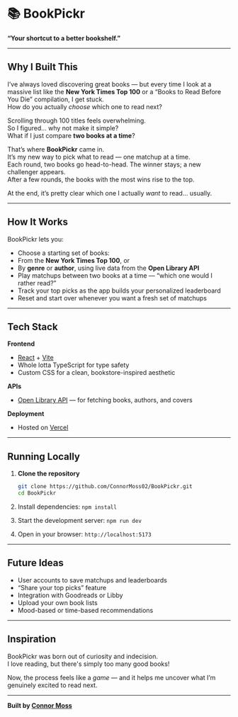 # 📚 BookPickr  
**“Your shortcut to a better bookshelf.”**

---

## Why I Built This

I’ve always loved discovering great books — but every time I look at a massive list like the **New York Times Top 100** or a “Books to Read Before You Die” compilation, I get stuck.  
How do you actually *choose* which one to read next?

Scrolling through 100 titles feels overwhelming.  
So I figured… why not make it simple?  
What if I just compare **two books at a time**?

That’s where **BookPickr** came in.  
It’s my new way to pick what to read — one matchup at a time.  
Each round, two books go head-to-head. The winner stays; a new challenger appears.  
After a few rounds, the books with the most wins rise to the top.  

At the end, it’s pretty clear which one I actually *want* to read... usually.

---

## How It Works

BookPickr lets you:

-  Choose a starting set of books:
  - From the **New York Times Top 100**, or  
  - By **genre** or **author**, using live data from the **Open Library API**
-  Play matchups between two books at a time — “which one would I rather read?”
-  Track your top picks as the app builds your personalized leaderboard
-  Reset and start over whenever you want a fresh set of matchups

---

## Tech Stack

**Frontend**
- [React](https://react.dev) + [Vite](https://vitejs.dev)  
- Whole lotta TypeScript for type safety  
- Custom CSS for a clean, bookstore-inspired aesthetic  

**APIs**
- [Open Library API](https://openlibrary.org/developers/api) — for fetching books, authors, and covers  

**Deployment**
- Hosted on [Vercel](https://vercel.com)

---

## Running Locally

1. **Clone the repository**
   ```bash
   git clone https://github.com/ConnorMoss02/BookPickr.git
   cd BookPickr

2. Install dependencies:
```npm install```

3. Start the development server: 
```npm run dev```

4. Open in your browser: 
```http://localhost:5173```

---

## Future Ideas
- User accounts to save matchups and leaderboards
- “Share your top picks” feature
- Integration with Goodreads or Libby
- Upload your own book lists
- Mood-based or time-based recommendations

---

## Inspiration

BookPickr was born out of curiosity and indecision.  
I love reading, but there's simply too many good books!

Now, the process feels like a *game* — and it helps me uncover what I’m genuinely excited to read next.  

---

**Built by [Connor Moss](https://github.com/ConnorMoss02)**  
